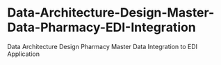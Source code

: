 # Data-Architecture-Design-Master-Data-Pharmacy-EDI-Integration
Data Architecture Design Pharmacy Master Data Integration to EDI Application
